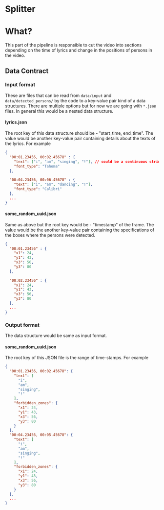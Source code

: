 # Splitter

# What?

This part of the pipeline is responsible to cut the video into sections depending on the time 
of lyrics and change in the positions of persons in the video.

## Data Contract

### Input format

These are files that can be read from `data/input` and `data/detected_persons/` by the code to a key-value pair kind of a data structures. There are multiple options but 
for now we are going with `*.json` files. In general this would be a nested data structure.

#### lyrics.json

The root key of this data structure should be - "start_time, end_time". 
The value would be another key-value pair containing details about the texts of the lyrics. For example
```json
{
  "00:01.23456, 00:02.45678" : {
    "text": ["i", "am", "singing", "!"], // could be a continuous string like "i am singing !"
    "font_type": "Tahoma"
  },
  
  "00:04.23456, 00:06.45678" : {
    "text": ["i", "am", "dancing", "!"],
    "font_type": "Calibri"
  },
  ...
}
```

#### some_random_uuid.json

Same as above but the root key would be - "timestamp" of the frame.
The value would be the another key-value pair containing the specifications of the boxes where the persons were detected.

```json
{
  "00:01.23456" : {
    "x1": 24,
    "y1": 43,
    "x3": 56,
    "y3": 80
  },
  
  "00:02.23456" : {
    "x1": 24,
    "y1": 43,
    "x3": 56,
    "y3": 80
  },
  ...
}
```

### Output format

The data structure would be same as input format.

#### some_random_uuid.json

The root key of this JSON file is the range of time-stamps. For example

```json
{
  "00:01.23456, 00:02.45678": {
    "text": [
      "i",
      "am",
      "singing",
      "!"
    ],
    "forbidden_zones": {
      "x1": 24,
      "y1": 43,
      "x3": 56,
      "y3": 80
    }
  },
  "00:04.23456, 00:05.45678": {
    "text": [
      "i",
      "am",
      "singing",
      "!"
    ],
    "forbidden_zones": {
      "x1": 24,
      "y1": 43,
      "x3": 56,
      "y3": 80
    }
  },
  ...
}
```

